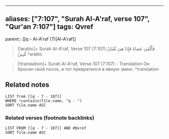 
---
aliases: ["7:107", "Surah Al-A'raf, verse 107", "Qur'an 7:107"]
tags: Qvref
---

parent:: [[q - Al-A'raf (7)|Al-A'raf]]

> [!arabic]+ Surah Al-A'raf, Verse 107 (7:107)
> <span class="quran-arabic">فَأَلْقَىٰ عَصَاهُ فَإِذَا هِىَ ثُعْبَانٌ مُّبِينٌ</span>
^arabic

> [!translation]+ Surah Al-A'raf, Verse 107 (7:107) - Translation
> Он бросил свой посох, и тот превратился в явную змею.
^translation



## Related notes
```dataview
LIST from [[q - 7 - 107]]
WHERE !contains(file.name, "q - ")
SORT file.name ASC
```

### Related verses (footnote backlinks)
```dataview
LIST FROM [[q - 7 - 107]] AND #Qvref
SORT file.name ASC
```

